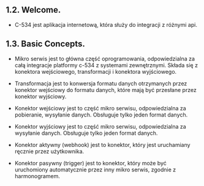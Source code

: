 ## 1.2. Welcome.
* C-534 jest aplikacja internetową, która służy do integracji z różnymi api. 

## 1.3. Basic Concepts.
* Mikro serwis  jest to główna część oprogramowania, odpowiedzialna za całą integracje platformy c-534 z systemami zewnętrznymi. Składa się z konektora wejściowego, transformacji i konektora wyjściowego.

* Transformacja jest to konwersja formatu danych otrzymanych przez konektor wejściowy do formatu danych, które mają być przesłane przez konektor wyjściowy.

* Konektor wejściowy jest to część mikro serwisu, odpowiedzialna za pobieranie, wysyłanie danych. Obsługuje tylko jeden format danych.

* Konektor wyjściowy jest to część mikro serwisu, odpowiedzialna za wysyłanie danych. Obsługuje tylko jeden format danych.

* Konektor aktywny (webhook) jest to konektor, który jest uruchamiany ręcznie  przez użytkownika.

* Konektor pasywny (trigger) jest to konektor, który może być uruchomiony automatycznie przez inny mikro serwis, zgodnie z harmonogramem.
